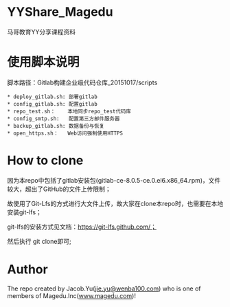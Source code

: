 # YYShare_Magedu
马哥教育YY分享课程资料

使用脚本说明
===========

脚本路径：Gitlab构建企业级代码仓库_20151017/scripts

	* deploy_gitlab.sh: 部署gitlab
	* config_gitlab.sh: 配置gitlab
	* repo_test.sh：    本地同步repo_test代码库
	* config_smtp.sh:   配置第三方邮件服务器
	* backup_gitlab.sh: 数据备份与恢复
	* open_https.sh：   Web访问强制使用HTTPS

How to clone
==========

因为本repo中包括了gitlab安装包(gitlab-ce-8.0.5-ce.0.el6.x86_64.rpm)，文件较大，超出了GitHub的文件上传限制；

故使用了Git-Lfs的方式进行大文件上传，故大家在clone本repo时，也需要在本地安装git-lfs；

git-lfs的安装方式见文档：https://git-lfs.github.com/；

然后执行 git clone即可;

Author
==========

The repo created by Jacob.Yu(jie.yu@wenba100.com) who is one of members of Magedu.Inc(www.magedu.com)! 
